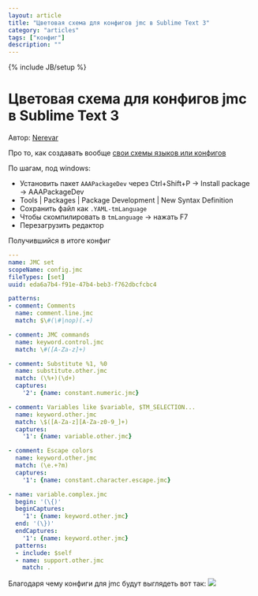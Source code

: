 ```yaml
---
layout: article
title: "Цветовая схема для конфигов jmc в Sublime Text 3"
category: "articles"
tags: ["конфиг"]
description: ""
---
```

{% include JB/setup %}

# Цветовая схема для конфигов jmc в Sublime Text 3

Автор: [Nerevar](https://github.com/nerevar)

Про то, как создавать вообще [свои схемы языков или конфигов](http://docs.sublimetext.info/en/latest/extensibility/syntaxdefs.html)

По шагам, под windows:
* Установить пакет `AAAPackageDev` через Ctrl+Shift+P → Install package → AAAPackageDev
* Tools | Packages | Package Development | New Syntax Definition
* Сохранить файл как `.YAML-tmLanguage`
* Чтобы скомпилировать в `tmLanguage` → нажать F7
* Перезагрузить редактор

Получившийся в итоге конфиг

```yaml
---
name: JMC set
scopeName: config.jmc
fileTypes: [set]
uuid: eda6a7b4-f91e-47b4-beb3-f762dbcfcbc4

patterns:
- comment: Comments
  name: comment.line.jmc
  match: $\#(\#|nop)(.+)

- comment: JMC commands
  name: keyword.control.jmc
  match: \#([A-Za-z]+)

- comment: Substitute %1, %0
  name: substitute.other.jmc
  match: (\%+)(\d+)
  captures:
    '2': {name: constant.numeric.jmc}

- comment: Variables like $variable, $TM_SELECTION...
  name: keyword.other.jmc
  match: \$([A-Za-z][A-Za-z0-9_]+)
  captures:
    '1': {name: variable.other.jmc}

- comment: Escape colors
  name: keyword.other.jmc
  match: (\e.+?m)
  captures:
    '1': {name: constant.character.escape.jmc}

- name: variable.complex.jmc
  begin: '(\{)'
  beginCaptures:
    '1': {name: keyword.other.jmc}
  end: '(\})'
  endCaptures:
    '1': {name: keyword.other.jmc}
  patterns:
  - include: $self
  - name: support.other.jmc
    match: .
```

Благодаря чему конфиги для jmc будут выглядеть вот так:
![](https://raw.githubusercontent.com/nerevar/jmc/gh-pages/uploads/2015-11-28%2023-34-28%20Sublime%20Text%20-%20JMCconfig%20syntax%20hightlight.png)
